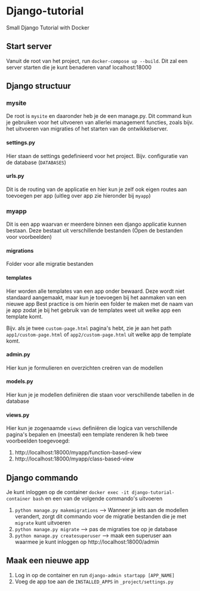 # Django-tutorial
Small Django Tutorial with Docker

## Start server
Vanuit de root van het project, run `docker-compose up --build`. 
Dit zal een server starten die je kunt benaderen vanaf localhost:18000

## Django structuur
### mysite
De root is `mysite` en daaronder heb je de een manage.py. 
Dit command kun je gebruiken voor het uitvoeren van allerlei management functies, zoals bijv. het uitvoeren van migraties 
of het starten van de ontwikkelserver.

#### settings.py
Hier staan de settings gedefinieerd voor het project. Bijv. configuratie van de database (`DATABASES`)

#### urls.py
Dit is de routing van de applicatie en hier kun je zelf ook eigen routes aan toevoegen per app 
(uitleg over app zie hieronder bij `myapp`)

### myapp
Dit is een app waarvan er meerdere binnen een django applicatie kunnen bestaan. 
Deze bestaat uit verschillende bestanden (Open de bestanden voor voorbeelden)

#### migrations
Folder voor alle migratie bestanden

#### templates
Hier worden alle templates van een app onder bewaard.
Deze wordt niet standaard aangemaakt, maar kun je toevoegen bij het aanmaken van een nieuwe app
Best practice is om hierin een folder te maken met de naam van je app zodat je bij het gebruik van de templates weet 
uit welke app een template komt. 

Bijv. als je twee `custom-page.html` pagina's hebt, zie je aan het path `app1/custom-page.html` of `app2/custom-page.html` 
uit welke app de template komt.

#### admin.py
Hier kun je formulieren en overzichten creëren van de modellen

#### models.py
Hier kun je je modellen definiëren die staan voor verschillende tabellen in de database

#### views.py
Hier kun je zogenaamde `views` definiëren die logica van verschillende pagina's bepalen en (meestal) een template renderen
Ik heb twee voorbeelden toegevoegd:
1. http://localhost:18000/myapp/function-based-view
2. http://localhost:18000/myapp/class-based-view

## Django commando
Je kunt inloggen op de container `docker exec -it django-tutorial-container bash` en een van de volgende commando's uitvoeren
1. `python manage.py makemigrations` --> Wanneer je iets aan de modellen verandert, zorgt dit commando voor de migratie bestanden die je met `migrate` kunt uitvoeren
2. `python manage.py migrate` --> pas de migraties toe op je database
3. `python manage.py createsuperuser` --> maak een superuser aan waarmee je kunt inloggen op http://localhost:18000/admin


## Maak een nieuwe app
1. Log in op de container en run `django-admin startapp [APP_NAME]`
2. Voeg de app toe aan de `INSTALLED_APPS` in `_project/settings.py`

